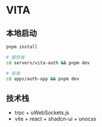 # VITA

## 本地启动
```bash
pnpm install

# 服务端
cd servers/vita-auth && pnpm dev

# 前端
cd apps/auth-app && pnpm dev

```

## 技术栈
- trpc + uWebSockets.js
- vite + react + shadcn-ui + unocss